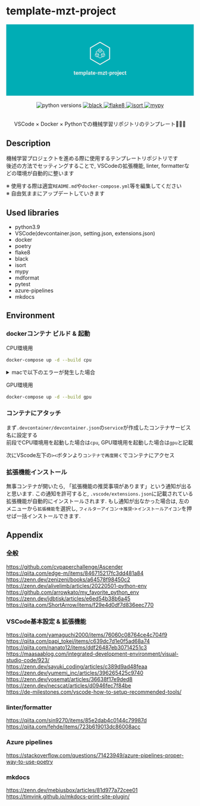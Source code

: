 # template-mzt-project

<center>

![image.png](docs/logos/facebook_cover_photo_2.png)

</center>

<div align="center">
    <img alt="python versions" src="https://img.shields.io/badge/python-3.8%20%7C%203.9-blue?color=00adb5">
    <a href="https://github.com/psf/black">
        <img alt="black" src="https://img.shields.io/badge/code%20style-black-000000.svg?color=00adb5">
    </a>
    <a href="https://github.com/PyCQA/flake8">
        <img alt="flake8" src="https://img.shields.io/badge/code%20style-flake8-black?color=00adb5">
    </a>
    <a href="https://pycqa.github.io/isort">
        <img alt="isort" src="https://img.shields.io/badge/%20imports-isort-%231674b1?color=00adb5">
    </a>
    <a href="https://github.com/python/mypy">
        <img alt="mypy" src="https://img.shields.io/badge/typing-mypy-blue?color=00adb5">
    </a>
</div>
<br />

<center>

VSCode × Docker × Pythonでの機械学習リポジトリのテンプレート🥳🥳🥳

</center>

## Description

機械学習プロジェクトを進める際に使用するテンプレートリポジトリです \
後述の方法でセッティングすることで, VSCodeの拡張機能, linter, formatterなどの環境が自動的に整います

※ 使用する際は適宜`README.md`や`docker-compose.yml`等を編集してください \
※ 自由気ままにアップデートしていきます

## Used libraries

- python3.9
- VSCode(devcontainer.json, setting.json, extensions.json)
- docker
- poetry
- flake8
- black
- isort
- mypy
- mdformat
- pytest
- azure-pipelines
- mkdocs

## Environment

### dockerコンテナ ビルド & 起動

CPU環境用

```bash
docker-compose up -d --build cpu
```

<details><summary>macで以下のエラーが発生した場合</summary>

macで以下のエラーが出ることがある

```bash
failed to solve with frontend dockerfile.v0: failed to create LLB definition: rpc error: code = Unknown desc = error getting credentials - err: exec: "docker-credential-desktop": executable file not found in $PATH, out: ``
```

その場合は以下の手順で`~/.docker/config.json`を修正すると解決する

- `sudo vi ~/.docker/config.json`でファイルを開く
- `credsStore` -> `credStore`に変更し保存

<https://stackoverflow.com/a/74413229>

</details>

GPU環境用

```bash
docker-compose up -d --build gpu
```

### コンテナにアタッチ

まず`.devcontainer/devcontainer.json`の`service`が作成したコンテナサービス名に設定する \
前段でCPU環境用を起動した場合は`cpu`, GPU環境用を起動した場合は`gpu`と記載

次にVScode左下の`><`ボタンより`コンテナで再度開く`でコンテナにアクセス

### 拡張機能インストール

無事コンテナが開いたら, 「拡張機能の推奨事項があります」という通知が出ると思います.
この通知を許可すると, `.vscode/extensions.json`に記載されている拡張機能が自動的にインストールされます.
もし通知が出なかった場合は, 左のメニューから`拡張機能`を選択し, `フィルターアイコン`->`推奨`‐>`インストールアイコン`を押せば一括インストールできます.

## Appendix

### 全般

<https://github.com/cvpaperchallenge/Ascender> \
<https://qiita.com/edge-m/items/846715217fc3dd481a84> \
<https://zenn.dev/zenizeni/books/a64578f98450c2> \
<https://zenn.dev/alivelimb/articles/20220501-python-env> \
<https://github.com/arrowkato/my_favorite_python_env> \
<https://zenn.dev/jdbtisk/articles/e6ed54b38b6a45> \
<https://qiita.com/ShortArrow/items/f29e4d0df7d836eec770>

### VSCode基本設定 & 拡張機能

<https://qiita.com/yamaguchi2000/items/76060c08764ce4c704f9> \
<https://qiita.com/papi_tokei/items/c639dc7d1e0f5ad68a74> \
<https://qiita.com/nanato12/items/ddf26487eb30714251c3> \
<https://maasaablog.com/integrated-development-environment/visual-studio-code/923/> \
<https://zenn.dev/sayuki_coding/articles/c389d9ad48feaa> \
<https://zenn.dev/yumemi_inc/articles/396265425c9740> \
<https://zenn.dev/yosemat/articles/36638f17e9ded8> \
<https://zenn.dev/necscat/articles/d0946fec7f84be> \
<https://de-milestones.com/vscode-how-to-setup-recommended-tools/>

### linter/formatter

<https://qiita.com/sin9270/items/85e2dab4c0144c79987d> \
<https://qiita.com/fehde/items/723b619013dc86008acc>

### Azure pipelines

<https://stackoverflow.com/questions/71423949/azure-pipelines-proper-way-to-use-poetry>

### mkdocs

<https://zenn.dev/mebiusbox/articles/81d977a72cee01> \
<https://timvink.github.io/mkdocs-print-site-plugin/>
